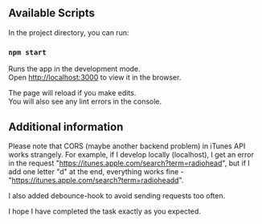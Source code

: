 ## Available Scripts

In the project directory, you can run:

### `npm start`

Runs the app in the development mode.\
Open [http://localhost:3000](http://localhost:3000) to view it in the browser.

The page will reload if you make edits.\
You will also see any lint errors in the console.

## Additional information

Please note that CORS (maybe another backend problem) in iTunes API works strangely. For example, if I develop locally (localhost), I get an error in the request "https://itunes.apple.com/search?term=radiohead", but if I add one letter "d" at the end, everything works fine - "https://itunes.apple.com/search?term=radioheadd".

I also added debounce-hook to avoid sending requests too often.

I hope I have completed the task exactly as you expected.
